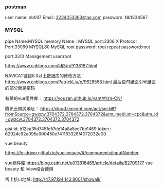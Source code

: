 ### postman
user name: nb007  Email: 3234053363@qq.com
password: Nb1234567

### MYSQL
pipe Name:MYSQL
memory Name：MYSQL
port:3306
X Protocol Port:33060
MYSQL80
MySQL root password: root
repeat password:root

port:3310
Management user:root

https://www.cnblogs.com/ldj3/p/9138187.html

NAVICAT链接8.0以上数据库的修改方法：
https://www.cnblogs.com/PatrickLiu/p/9626558.html
最后语句里面引号里面的部分就是密码

有赞的vue组件库：
https://youzan.github.io/vant/#/zh-CN/

腾讯云购买地址：
https://cloud.tencent.com/act/seckill?fromSource=gwzcw.3704372.3704372.3704372&utm_medium=cpc&utm_id=gwzcw.3704372.3704372.3704372

gist id: b12ca35d745fe57de14a8a5ec7be1469
token :  62924e92a095a000450e741183326f4072032e00

vue beauty

https://fe-driver.github.io/vue-beauty/#/components/inputNumber

vue组件库
https://blog.csdn.net/u013816465/article/details/82709177
vue beauty 和 Iview结合使用

线上接口地址:
http://47.97.194.143:8001/showall/
